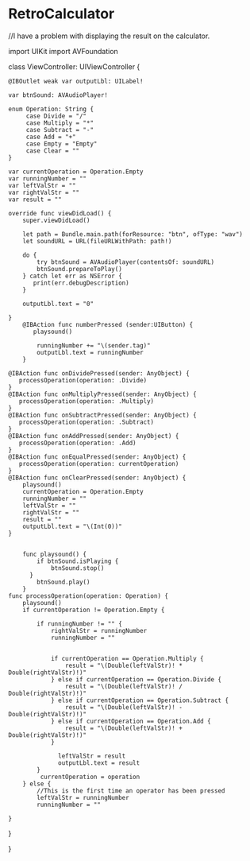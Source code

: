# RetroCalculator
//I have a problem with displaying the result on the calculator.

import UIKit
import AVFoundation

class ViewController: UIViewController {
    
    @IBOutlet weak var outputLbl: UILabel!
    
    var btnSound: AVAudioPlayer!
    
    enum Operation: String {
         case Divide = "/"
         case Multiply = "*"
         case Subtract = "-"
         case Add = "+"
         case Empty = "Empty"
         case Clear = ""
    }
    
    var currentOperation = Operation.Empty
    var runningNumber = ""
    var leftValStr = ""
    var rightValStr = ""
    var result = ""

    override func viewDidLoad() {
        super.viewDidLoad()
        
        let path = Bundle.main.path(forResource: "btn", ofType: "wav")
        let soundURL = URL(fileURLWithPath: path!)
        
        do {
            try btnSound = AVAudioPlayer(contentsOf: soundURL)
            btnSound.prepareToPlay()
        } catch let err as NSError {
           print(err.debugDescription)
        }
        
        outputLbl.text = "0"
        
    }
        @IBAction func numberPressed (sender:UIButton) {
           playsound()
            
            runningNumber += "\(sender.tag)"
            outputLbl.text = runningNumber
        }
    
    @IBAction func onDividePressed(sender: AnyObject) {
       processOperation(operation: .Divide)
    }
    @IBAction func onMultiplyPressed(sender: AnyObject) {
       processOperation(operation: .Multiply)
    }
    @IBAction func onSubtractPressed(sender: AnyObject) {
       processOperation(operation: .Subtract)
    }
    @IBAction func onAddPressed(sender: AnyObject) {
       processOperation(operation: .Add)
    }
    @IBAction func onEqualPressed(sender: AnyObject) {
       processOperation(operation: currentOperation)
    }
    @IBAction func onClearPressed(sender: AnyObject) {
        playsound()
        currentOperation = Operation.Empty
        runningNumber = ""
        leftValStr = ""
        rightValStr = ""
        result = ""
        outputLbl.text = "\(Int(0))"
    }
    
        
        func playsound() {
            if btnSound.isPlaying {
                btnSound.stop()
          }
            btnSound.play()
        }
    func processOperation(operation: Operation) {
        playsound()
        if currentOperation != Operation.Empty {
            
            if runningNumber != "" {
                rightValStr = runningNumber
                runningNumber = ""
            
                
                if currentOperation == Operation.Multiply {
                    result = "\(Double(leftValStr)! * Double(rightValStr)!)"
                } else if currentOperation == Operation.Divide {
                    result = "\(Double(leftValStr)! / Double(rightValStr)!)"
                } else if currentOperation == Operation.Subtract {
                    result = "\(Double(leftValStr)! - Double(rightValStr)!)"
                } else if currentOperation == Operation.Add {
                    result = "\(Double(leftValStr)! + Double(rightValStr)!)"
                }
                
                  leftValStr = result
                  outputLbl.text = result
            }
             currentOperation = operation
        } else {
            //This is the first time an operator has been pressed
            leftValStr = runningNumber
            runningNumber = ""
            
    }

  }

}
